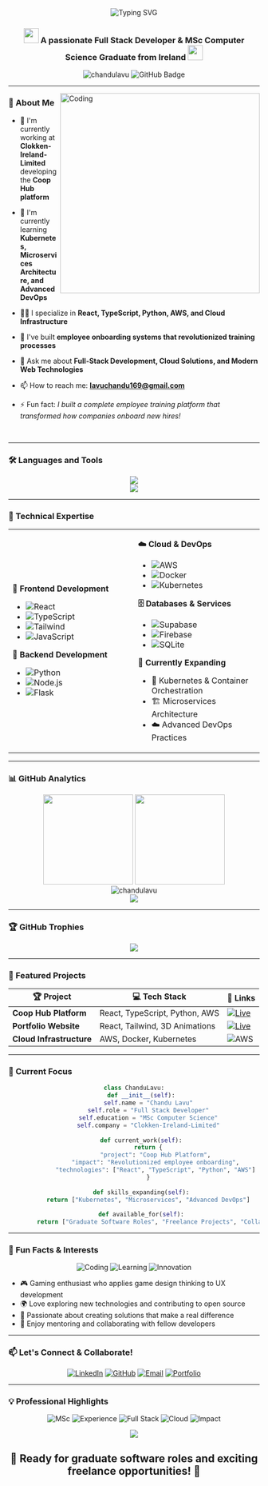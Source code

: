 <div align="center">
  <img src="https://readme-typing-svg.herokuapp.com?font=Fira+Code&weight=600&size=28&pause=1000&color=00D9FF&center=true&vCenter=true&width=600&lines=Hi+%F0%9F%91%8B%2C+I'm+Chandu+Lavu;Full+Stack+Developer;MSc+Computer+Science;Cloud+%26+DevOps+Enthusiast;Ready+to+Innovate!" alt="Typing SVG" />
</div>

<h3 align="center">
  <img src="https://media.giphy.com/media/WUlplcMpOCEmTGBtBW/giphy.gif" width="30">
  A passionate Full Stack Developer & MSc Computer Science Graduate from Ireland
  <img src="https://media.giphy.com/media/WUlplcMpOCEmTGBtBW/giphy.gif" width="30">
</h3>

<div align="center">
  <img src="https://komarev.com/ghpvc/?username=chandulavu&label=Profile%20views&color=0e75b6&style=flat" alt="chandulavu" />
  <img src="https://img.shields.io/github/followers/chandulavu?label=Followers&style=social" alt="GitHub Badge">
</div>

---

<img align="right" alt="Coding" width="400" src="https://media.giphy.com/media/SWoSkN6DxTszqIKEqv/giphy.gif">

### 🚀 About Me

- 🔭 I'm currently working at **Clokken-Ireland-Limited** developing the **Coop Hub platform**

- 🌱 I'm currently learning **Kubernetes, Microservices Architecture, and Advanced DevOps**

- 👨‍💻 I specialize in **React, TypeScript, Python, AWS, and Cloud Infrastructure**

- 💼 I've built **employee onboarding systems that revolutionized training processes**

- 💬 Ask me about **Full-Stack Development, Cloud Solutions, and Modern Web Technologies**

- 📫 How to reach me: **lavuchandu169@gmail.com**

- ⚡ Fun fact: *I built a complete employee training platform that transformed how companies onboard new hires!*

<br clear="both">

---

### 🛠️ Languages and Tools

<div align="center">
  <img src="https://skillicons.dev/icons?i=react,typescript,python,javascript,html,css,tailwind,nodejs,docker,aws,git,supabase,firebase,vite" />
</div>

<div align="center">
  <img src="https://skillicons.dev/icons?i=flask,sqlite,kubernetes,linux,github,vscode,figma,postman" />
</div>

---

### 🌟 Technical Expertise

<table>
<tr>
<td width="50%">

**🎨 Frontend Development**
- ![React](https://img.shields.io/badge/React-20232A?style=for-the-badge&logo=react&logoColor=61DAFB)
- ![TypeScript](https://img.shields.io/badge/TypeScript-007ACC?style=for-the-badge&logo=typescript&logoColor=white)
- ![Tailwind](https://img.shields.io/badge/Tailwind_CSS-38B2AC?style=for-the-badge&logo=tailwind-css&logoColor=white)
- ![JavaScript](https://img.shields.io/badge/JavaScript-F7DF1E?style=for-the-badge&logo=javascript&logoColor=black)

**🔧 Backend Development**
- ![Python](https://img.shields.io/badge/Python-3776AB?style=for-the-badge&logo=python&logoColor=white)
- ![Node.js](https://img.shields.io/badge/Node.js-43853D?style=for-the-badge&logo=node.js&logoColor=white)
- ![Flask](https://img.shields.io/badge/Flask-000000?style=for-the-badge&logo=flask&logoColor=white)

</td>
<td width="50%">

**☁️ Cloud & DevOps**
- ![AWS](https://img.shields.io/badge/AWS-232F3E?style=for-the-badge&logo=amazon-aws&logoColor=white)
- ![Docker](https://img.shields.io/badge/Docker-2496ED?style=for-the-badge&logo=docker&logoColor=white)
- ![Kubernetes](https://img.shields.io/badge/Kubernetes-326CE5?style=for-the-badge&logo=kubernetes&logoColor=white)

**🗄️ Databases & Services**
- ![Supabase](https://img.shields.io/badge/Supabase-3ECF8E?style=for-the-badge&logo=supabase&logoColor=white)
- ![Firebase](https://img.shields.io/badge/Firebase-039BE5?style=for-the-badge&logo=Firebase&logoColor=white)
- ![SQLite](https://img.shields.io/badge/SQLite-07405E?style=for-the-badge&logo=sqlite&logoColor=white)

**🔄 Currently Expanding**
- 🔧 Kubernetes & Container Orchestration
- 🏗️ Microservices Architecture
- ☁️ Advanced DevOps Practices

</td>
</tr>
</table>

---

### 📊 GitHub Analytics

<div align="center">
  <img height="180em" src="https://github-readme-stats-eight-theta.vercel.app/api?username=LAVUCHANDU169&show_icons=true&theme=tokyonight&include_all_commits=true&count_private=true"/>
  <img height="180em" src="https://github-readme-stats-eight-theta.vercel.app/api/top-langs/?username=chandulavu&layout=compact&langs_count=8&theme=tokyonight"/>
</div>

<div align="center">
  <img src="https://github-readme-streak-stats.herokuapp.com/?user=chandulavu&theme=tokyonight" alt="chandulavu" />
</div>

<div align="center">
  <img src="https://github-readme-activity-graph.vercel.app/graph?username=chandulavu&theme=tokyo-night" />
</div>

---

### 🏆 GitHub Trophies
<div align="center">
  <img src="https://github-profile-trophy.vercel.app/?username=chandulavu&theme=tokyonight&no-frame=true&no-bg=false&margin-w=4&row=1" />
</div>

---

### 🧠 Featured Projects

<div align="center">

| 🏆 Project | 💻 Tech Stack | 🔗 Links |
|------------|---------------|----------|
| **Coop Hub Platform** | React, TypeScript, Python, AWS | [![Live](https://img.shields.io/badge/Live-0078d4?style=flat-square&logo=microsoft-edge)](https://coop-onboarding-adventure.vercel.app/) |
| **Portfolio Website** | React, Tailwind, 3D Animations | [![Live](https://img.shields.io/badge/Live-0078d4?style=flat-square&logo=microsoft-edge)](https://chandu-portfolio-hub.vercel.app/) |
| **Cloud Infrastructure** | AWS, Docker, Kubernetes | ![AWS](https://img.shields.io/badge/AWS-orange?style=flat-square&logo=amazon-aws) |

</div>

---

### 🎯 Current Focus

<div align="center">
  
```python
class ChanduLavu:
    def __init__(self):
        self.name = "Chandu Lavu"
        self.role = "Full Stack Developer"
        self.education = "MSc Computer Science"
        self.company = "Clokken-Ireland-Limited"
        
    def current_work(self):
        return {
            "project": "Coop Hub Platform",
            "impact": "Revolutionized employee onboarding",
            "technologies": ["React", "TypeScript", "Python", "AWS"]
        }
        
    def skills_expanding(self):
        return ["Kubernetes", "Microservices", "Advanced DevOps"]
        
    def available_for(self):
        return ["Graduate Software Roles", "Freelance Projects", "Collaborations"]
```

</div>

---

### 🌈 Fun Facts & Interests

<div align="center">

![Coding](https://img.shields.io/badge/🚀-Building%20Scalable%20Solutions-blue?style=for-the-badge)
![Learning](https://img.shields.io/badge/📚-Always%20Learning-green?style=for-the-badge)
![Innovation](https://img.shields.io/badge/💡-Innovation%20Driven-orange?style=for-the-badge)

</div>

- 🎮 Gaming enthusiast who applies game design thinking to UX development
- 🌍 Love exploring new technologies and contributing to open source
- 🎯 Passionate about creating solutions that make a real difference
- 🤝 Enjoy mentoring and collaborating with fellow developers

---

### 📫 Let's Connect & Collaborate!

<div align="center">

[![LinkedIn](https://img.shields.io/badge/LinkedIn-0077B5?style=for-the-badge&logo=linkedin&logoColor=white)](https://linkedin.com/in/chandulavu)
[![GitHub](https://img.shields.io/badge/GitHub-100000?style=for-the-badge&logo=github&logoColor=white)](https://github.com/chandulavu)
[![Email](https://img.shields.io/badge/Gmail-D14836?style=for-the-badge&logo=gmail&logoColor=white)](mailto:lavuchandu169@gmail.com)
[![Portfolio](https://img.shields.io/badge/Portfolio-FF5722?style=for-the-badge&logo=web&logoColor=white)](https://chandu-portfolio-hub.vercel.app/)

</div>

---

### 💡 Professional Highlights

<div align="center">

![MSc](https://img.shields.io/badge/🎓-MSc%20Computer%20Science-blue?style=flat-square)
![Experience](https://img.shields.io/badge/💼-Production%20Experience-green?style=flat-square)
![Full Stack](https://img.shields.io/badge/⚡-Full%20Stack%20Expert-purple?style=flat-square)
![Cloud](https://img.shields.io/badge/☁️-AWS%20Experience-orange?style=flat-square)
![Impact](https://img.shields.io/badge/🚀-Real%20Business%20Impact-red?style=flat-square)

</div>

<div align="center">
  <img src="https://capsule-render.vercel.app/api?type=waving&color=gradient&height=100&section=footer" />
</div>

<div align="center">
  <h2>🚀 Ready for graduate software roles and exciting freelance opportunities! 🌟</h2>
</div>


